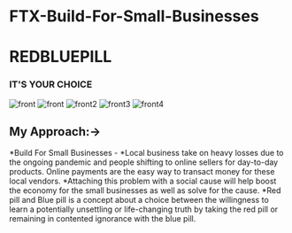 # FTX-Build-For-Small-Businesses

# REDBLUEPILL
### IT'S YOUR CHOICE

![front](https://user-images.githubusercontent.com/39629176/144712736-009711b4-fa45-4c88-b2c8-9e7ed26605a5.png)
![front](https://user-images.githubusercontent.com/39629176/144712736-009711b4-fa45-4c88-b2c8-9e7ed26605a5.png)
![front2](https://user-images.githubusercontent.com/39629176/144712828-9bead894-cbda-42a3-83fa-e961e6092cbe.png)
![front3](https://user-images.githubusercontent.com/39629176/144712829-2180d51b-de19-40c4-8b2b-c8fb81c21e77.png)
![front4](https://user-images.githubusercontent.com/39629176/144712830-f1d946e4-0cc6-4ba5-b71d-58c8ab4615ec.png)

## My Approach:->
*Build For Small Businesses -
    *Local business take on heavy losses due to the ongoing pandemic and people shifting to online sellers for day-to-day products. Online payments are the easy way to transact money for these local vendors.
    *Attaching this problem with a social cause will help boost the economy for the small businesses as well as solve for the cause.
    *Red pill and Blue pill is a concept about a choice between the willingness to learn a potentially unsettling or life-changing truth by taking the red pill or remaining in contented ignorance with the blue pill.